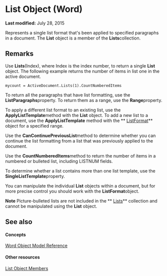 
# List Object (Word)

 **Last modified:** July 28, 2015

Represents a single list format that's been applied to specified paragraphs in a document. The  **List** object is a member of the **Lists**collection.

## Remarks

Use  **Lists**(Index), where Index is the index number, to return a single  **List** object. The following example returns the number of items in list one in the active document.


```
mycount = ActiveDocument.Lists(1).CountNumberedItems
```

To return all the paragraphs that have list formatting, use the  **ListParagraphs**property. To return them as a range, use the  **Range**property.

To apply a different list format to an existing list, use the  **ApplyListTemplate**method with the  **List** object. To add a new list to a document, use the **ApplyListTemplate** method with the ** [ListFormat](74773fd6-b713-34d4-b7be-f543c983008d.md)** object for a specified range.

Use the  **CanContinuePreviousList**method to determine whether you can continue the list formatting from a list that was previously applied to the document.

Use the  **CountNumberedItems**method to return the number of items in a numbered or bulleted list, including LISTNUM fields.

To determine whether a list contains more than one list template, use the  **SingleListTemplate**property.

You can manipulate the individual  **List** objects within a document, but for more precise control you should work with the **ListFormat**object.


 **Note**  Picture-bulleted lists are not included in the  ** [Lists](1fd927c5-6186-5ca0-80ae-c2ab225d092c.md)** collection and cannot be manipulated using the **List** object.


## See also


#### Concepts


 [Word Object Model Reference](be452561-b436-bb9b-6f94-3faa9a74a6fd.md)
#### Other resources


 [List Object Members](939e2533-7d59-bc78-0e89-53e4f204da49.md)
